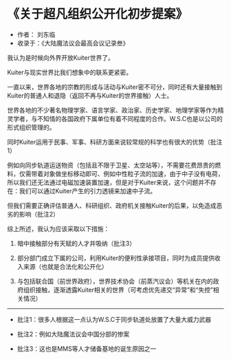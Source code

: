 # 《关于超凡组织公开化初步提案》

- 作者： 刘东临
- 收录于：《大陆魔法议会最高会议记录叁》

我认为是时候向外界开放Kuiter世界了。

Kuiter与现实世界比我们想象中的联系更紧密。

一直以来，世界各地的宗教的形成与活动与Kuiter密不可分，同时还有大量接触到Kuiter的普通人和退隐（返回不再与Kuiter的世界接触）人士。

世界各地的不少著名物理学家、语言学家、政治家、历史学家、地理学家等作为精灵学者，与不知情的各国政府下属单位有着不同程度的合作。W.S.C也是以公司的形式组织管理的。

同时Kuiter运用于民事、军事、科研方面来说较常规的科学也有很大的优势（批注1）

例如向同步轨道运送物资（包括且不限于卫星、太空站等），不需要花费昂贵的燃料，仅需带着对象做坐标移动即可、例如中性粒子流的加速，由于中子没有电荷，所以我们还无法通过电磁加速装置加速，但是对于Kuiter来说，这个问题并不存在：我们可以通过Kuiter产生的引力透镜来加速中子流。

但我们需要正确评估普通人、科研组织、政府机关接触Kuiter的后果，以免造成恶劣的影响（批注2）

综上所述，我认为应该采取以下措施：

1. 暗中接触部分有天赋的人才并吸纳（批注3）

2. 部分部门成立下属的公司，利用Kuiter的便利性承接项目，同时为成员提供收入来源（也就是合法化和公开化）

3. 与包括联合国（前世界政府），世界技术协会（前蒸汽议会）等机关在内的政府组织接触，逐渐透露Kuiter相关的世界（可考虑优先递交“异常”和“失控”相关情况）

---

- 批注1：很多人根据这一点认为W.S.C于同步轨道处放置了大量大威力武器

- 批注2：例如大陆魔法议会中国分部<!--和日本分部-->的惨案

- 批注3：这也是MMS等人才储备基地的诞生原因之一
